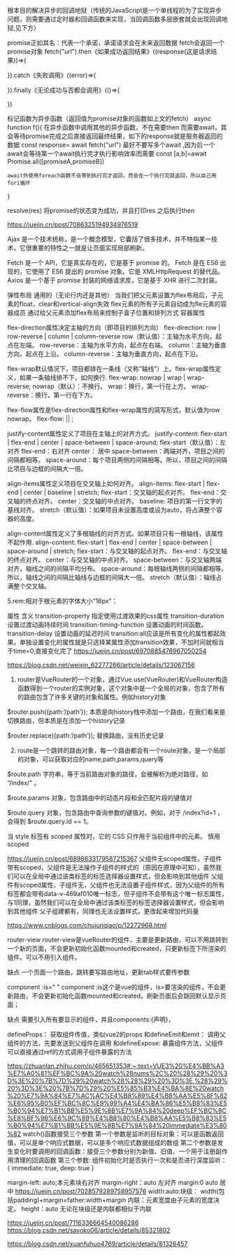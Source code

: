 <!-- 1.promise相关： -->
根本目的解决异步的回调地狱（传统的JavaScript是一个单线程的为了实现异步问题，则需要通过定时器和回调函数来实现，当回调函数多层嵌套就会出现回调地狱,见下方）

<!-- 
setTimeout(() => {
    console.log("hello");
  
  setTimeout(() => {
      console.log("world");
  
    setTimeout(() => {
      console.log("2");
    }, 400);
  }, 300);
}, 200); 
-->
promise正如其名：代表一个承诺，承诺请求会在未来返回数据
fetch会返回一个promise对象
fetch("url").then《如果成功返回结果》((response(这是请求结果))=>{

}).catch《失败调用》((error)=>{

}).finally《无论成功与否都会调用》(()=>{

})
<!-- async : -->
标记函数为异步函数（返回值为promise对象的函数如上文的fetch）
async function f(){
  在异步函数中调用其他的异步函数，不在需要then
  而需要await，其会等待promise完成之后直接返回最终结果，如下的response就是服务器返回的数据
    const response= await fetch("url") 
    最好不要写多个await ,因为后一个await会等待第一个await执行完才执行影响效率而需要
    const [a,b]=await Promise.all([promiseA,promiseB])

    await外使用foreach函数不会等到执行完才返回，而会在一个执行完就返回，所以自己用fori循环
}

resolve(res) 将promise的状态变为成功，并且打印res
之后执行then



<!-- 2.ajax,fetch,axios: -->
https://juejin.cn/post/7086325194934976519

Ajax 是一个技术统称，是一个概念模型，它囊括了很多技术，并不特指某一技术，它很重要的特性之一就是让页面实现局部刷新。

Fetch 是一个 API，它是真实存在的，它是基于 promise 的。
Fetch 是在 ES6 出现的，它使用了 ES6 提出的 promise 对象。它是 XMLHttpRequest 的替代品。
Axios 是一个基于 promise 封装的网络请求库，它是基于 XHR 进行二次封装。



<!-- 3.flex布局： -->
   弹性布局
   通用的（无论行内还是其他）
   当我们把父元素设置为flex布局后，子元素的float，clear和vertical-align失效
   flex元素的所有子元素自动成为fle元素的容器成员
   通过给父元素添加flex布局来控制子盒子位置和排列方式
   容器属性

<!-- 1、css flex-direction -->

flex-direction属性决定主轴的方向（即项目的排列方向）
flex-direction: row | row-reverse | column | column-reverse
row（默认值）：主轴为水平方向，起点在左端。
row-reverse：主轴为水平方向，起点在右端。
column：主轴为垂直方向，起点在上沿。
column-reverse：主轴为垂直方向，起点在下沿。

<!-- 2、css flex-wrap（换行） -->

flex-wrap默认情况下，项目都排在一条线（又称”轴线”）上。flex-wrap属性定义，如果一条轴线排不下，如何换行.
flex-wrap: nowrap | wrap | wrap-reverse;
nowrap（默认）：不换行。
wrap：换行，第一行在上方。
wrap-reverse：换行，第一行在下方。

<!-- 3、css flex-flow -->

flex-flow属性是flex-direction属性和flex-wrap属性的简写形式，默认值为row nowrap。
flex-flow: <flex-direction> || <flex-wrap>;

<!-- 4、justify-content -->

justify-content属性定义了项目在主轴上的对齐方式。
justify-content: flex-start | flex-end | center | space-between | space-around;
flex-start（默认值）：左对齐
flex-end：右对齐
center： 居中
space-between：两端对齐，项目之间的间隔都相等。
space-around：每个项目两侧的间隔相等。所以，项目之间的间隔比项目与边框的间隔大一倍。

<!-- 5、align-items -->

align-items属性定义项目在交叉轴上如何对齐。
align-items: flex-start | flex-end | center | baseline | stretch;
flex-start：交叉轴的起点对齐。
flex-end：交叉轴的终点对齐。
center：交叉轴的中点对齐。
baseline: 项目的第一行文字的基线对齐。
stretch（默认值）：如果项目未设置高度或设为auto，将占满整个容器的高度。

<!-- 6、align-content -->

align-content属性定义了多根轴线的对齐方式。如果项目只有一根轴线，该属性不起作用.
align-content: flex-start | flex-end | center | space-between | space-around | stretch;
flex-start：与交叉轴的起点对齐。
flex-end：与交叉轴的终点对齐。
center：与交叉轴的中点对齐。
space-between：与交叉轴两端对齐，轴线之间的间隔平均分布。
space-around：每根轴线两侧的间隔都相等。所以，轴线之间的间隔比轴线与边框的间隔大一倍。
stretch（默认值）：轴线占满整个交叉轴。


<!-- 4.插槽： -->
5.rem:相对于根元素的字体大小“16px”：


<!-- 6.transition： -->
属性	含义
transition-property	指定使用过渡效果的css属性
transition-duration	设置过渡动画持续时间
transition-timing-function	设置动画的时间函数。
transition-delay	设置动画的延迟时间
transition:all应该是所有变化的属性都起效果，单独设置变化的属性就是只选择某属性添加transition效果，不加时间就相当于time=0,直接变化完了
https://juejin.cn/post/6970885478967050254

<!-- 7.router和route？ -->

https://blog.csdn.net/weixin_62277266/article/details/123067156
1. router是VueRouter的一个对象，通过Vue.use(VueRouter)和VueRouter构造函数得到一个router的实例对象，这个对象中是一个全局的对象，包含了所有的路由包含了许多关键的对象和属性。例如history对象

$router.push({path:’/path’}); 本质是向history栈中添加一个路由，在我们看来是 切换路由，但本质是在添加一个history记录

$router.replace({path:’/path’}); 替换路由，没有历史记录

2. route是一个跳转的路由对象，每一个路由都会有一个route对象，是一个局部的对象，可以获取对应的name,path,params,query等

$route.path
字符串，等于当前路由对象的路径，会被解析为绝对路径，如 “/index/” 。

$route.params
对象，包含路由中的动态片段和全匹配片段的键值对

$route.query
对象，包含路由中查询参数的键值对。例如，对于 /index?id=1 ，会得到 $route.query.id == 1。



 <!-- scoped : -->
当 style 标签有 scoped 属性时，它的 CSS 只作用于当前组件中的元素。
慎用 scoped

https://juejin.cn/post/6898633179587215367
父组件无scoped属性，子组件带有scoped，父组件是无法操作子组件的样式的（原因在原理中可知），虽然我们可以在全局中通过该类标签的标签选择器设置样式，但会影响到其他组件
父组件有scoped属性，子组件无，父组件也无法设置子组件样式，因为父组件的所有标签都会带有data-v-469af010唯一标志，但子组件不会带有这个唯一标志属性，与1同理，虽然我们可以在全局中通过该类标签的标签选择器设置样式，但会影响到其他组件
父子组建都有，同理也无法设置样式，更改起来增加代码量

<component :is="item.icon"></component></el-icon>
<!-- is和component动态切换组件 

<!-- v-slot -->
https://www.cnblogs.com/chujunqiao/p/12272968.html

<!-- router-view和component :is的区别 -->
router-view
router-view是vueRouter的组件，主要是更新路由，可以不用跳转到一个新的页面，不会更新初始化函数mounted和created，只更新<router-view></router-view>标签下所渲染的组件。可以不用引入组件。

缺点
一个页面一个路由，跳转要写路由地址，更新tab样式要传参数

component :is=" "
component :is这个是vue的组件，is=要渲染的组件，不会更新路由，不会更新初始化函数mounted和created。刷新页面后会跳回默认显示页面；

缺点
需要引入所有要显示的组件，并且components:{声明}，



<!-- get和post -->


defineProps：
获取组件传值，类似vue2的props
和defineEmit和emit：
调用父组件的方法，先要发送到父组件在调用
和defineExpose:
暴露组件方法，父组件可以直接通过ref的方式调用子组件暴露的方法


<!-- watch的参数 -->
https://zhuanlan.zhihu.com/p/465651353#:~:text=VUE3%20%E4%BB%A3%E7%A0%81%EF%BC%9A%20watch%28nums%2C%20%28%29%20%3D%3E%20%7B%7D%29%20watch%28%28%29%20%3D%3E,%28%29%20%3D%3E%20%7B%7D%29%20%E5%85%B3%E4%BA%8E%20watch%20%E7%9A%84%E7%AC%AC%E4%B8%89%E4%B8%AA%E5%8F%82%E6%95%B0%EF%BC%8C%E9%99%A4%E4%BA%86%E5%B8%83%E5%B0%94%E7%B1%BB%E5%9E%8B%E7%9A%84%20deep%EF%BC%8C%E8%BF%98%E6%9C%89%E4%B8%80%E4%B8%AA%E5%B8%83%E5%B0%94%E7%B1%BB%E5%9E%8B%E7%9A%84%20immediate%E3%80%82
watch()函数接受三个参数
第一个参数是监听的目标对象：可以是函数返回值，可以是单个响应式数据，可以是多个响应式数据组成的数组
第二个参数是发生变化时要调用的回调函数：接受三个参数分别为新值、旧值、一个用于注册副作用清理的回调函数
第三个参数: 组件初始化时是否执行一次和是否进行深度监听：{ immediate: true, deep: true }

<!-- auto -->
margin-left: auto;本元素块右对齐
margin-right：auto 左对齐
margin:0 auto 居中
https://juejin.cn/post/7028579289758957576
width:auto:块级： width(包括padding)+margin=father:width+margin
内联：元素宽度由子元素的宽度决定。
height：auto 无论在块级还是内联都相似于内联


<!-- v-loading:一个自定义事件 -->

<!-- hash and history -->
https://juejin.cn/post/7116336664540086286
https://blog.csdn.net/sayoko06/article/details/85321802
<!-- 块级元素和内联元素 -->
https://blog.csdn.net/xuanfuhuo4769/article/details/81326457